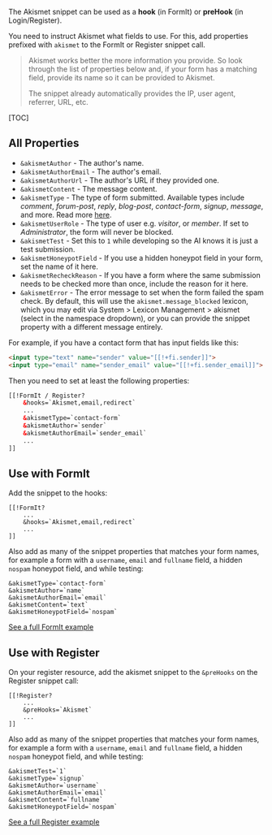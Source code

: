 The Akismet snippet can be used as a **hook** (in FormIt) or **preHook** (in Login/Register). 

You need to instruct Akismet what fields to use. For this, add properties prefixed with `akismet` to the FormIt or Register snippet call.

> Akismet works better the more information you provide. So look through the list of properties below and, if your form has a matching field, provide its name so it can be provided to Akismet.
> 
> The snippet already automatically provides the IP, user agent, referrer, URL, etc.

[TOC]

## All Properties

- `&akismetAuthor` - The author's name.
- `&akismetAuthorEmail` - The author's email.
- `&akismetAuthorUrl` - The author's URL if they provided one.
- `&akismetContent` - The message content.
- `&akismetType` - The type of form submitted. Available types include *comment*, *forum-post*, *reply*, *blog-post*, *contact-form*, *signup*, *message*, and more. Read more [here](https://blog.akismet.com/2012/06/19/pro-tip-tell-us-your-comment_type/).
- `&akismetUserRole` - The type of user e.g. *visitor*, or *member*. If set to *Administrator*, the form will never be blocked.
- `&akismetTest` - Set this to `1` while developing so the AI knows it is just a test submission.
- `&akismetHoneypotField` - If you use a hidden honeypot field in your form, set the name of it here.
- `&akismetRecheckReason` - If you have a form where the same submission needs to be checked more than once, include the reason for it here.
- `&akismetError` - The error message to set when the form failed the spam check. By default, this will use the `akismet.message_blocked` lexicon, which you may edit via System > Lexicon Management > akismet (select in the namespace dropdown), or you can provide the snippet property with a different message entirely. 

For example, if you have a contact form that has input fields like this:

```html
<input type="text" name="sender" value="[[!+fi.sender]]">
<input type="email" name="sender_email" value="[[!+fi.sender_email]]">
```

Then you need to set at least the following properties:

```html
[[!FormIt / Register?
    &hooks=`Akismet,email,redirect`
    ...
    &akismetType=`contact-form`
    &akismetAuthor=`sender`
    &akismetAuthorEmail=`sender_email`
    ...
]]
```

## Use with FormIt

Add the snippet to the hooks:

    [[!FormIt?
        ...
        &hooks=`Akismet,email,redirect`
        ...
    ]]

Also add as many of the snippet properties that matches your form names, for example a form with a `username`, `email` and `fullname` field, a hidden `nospam` honeypot field, and while testing:

    &akismetType=`contact-form`
    &akismetAuthor=`name`
    &akismetAuthorEmail=`email`
    &akismetContent=`text`
    &akismetHoneypotField=`nospam`

[See a full FormIt example](Examples/FormIt)

## Use with Register

On your register resource, add the akismet snippet to the `&preHooks` on the Register snippet call:

    [[!Register? 
        ...
        &preHooks=`Akismet`
        ...
    ]]

Also add as many of the snippet properties that matches your form names, for example a form with a `username`, `email` and `fullname` field, a hidden `nospam` honeypot field, and while testing: 

    &akismetTest=`1`
    &akismetType=`signup`
    &akismetAuthor=`username`
    &akismetAuthorEmail=`email`
    &akismetContent=`fullname`
    &akismetHoneypotField=`nospam`

[See a full Register example](Examples/Register)


